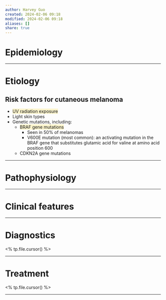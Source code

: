 ```yaml
---
author: Harvey Guo
created: 2024-02-06 09:18
modified: 2024-02-06 09:18
aliases: []
share: true
---
```


# Epidemiology


---
# Etiology
## Risk factors for cutaneous melanoma
- <span style="background:rgba(240, 200, 0, 0.2)">UV radiation exposure</span>
- Light skin types
- Genetic mutations, including:
	- <span style="background:rgba(240, 200, 0, 0.2)">BRAF gene mutations</span>
		- Seen in 50% of melanomas 
		- V600E mutation (most common): an activating mutation in the BRAF gene that substitutes glutamic acid for valine at amino acid position 600 
	- CDKN2A gene mutations

---
# Pathophysiology


---
# Clinical features


---
# Diagnostics
<% tp.file.cursor() %>

---
# Treatment
<% tp.file.cursor() %>

---
